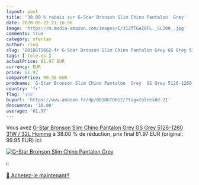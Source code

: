 ```yaml
---
layout: post
title: '38.00 % rabais sur G-Star Bronson Slim Chino Pantalon  Grey'
date: 2020-05-22 21:16:56
image: 'https://m.media-amazon.com/images/I/31ZfTGAZ8FL._SL200_.jpg'
comments: true
category: ofertas
author: ring
slug: 'B01BGTO6G2-fr G-Star Bronson Slim Chino Pantalon Grey GS Grey 5126-1260...'
tags: [ tole.es ]
actualPrice: 61.97 EUR
currency: EUR
price: 61.97
comparePrice: 99.95 EUR
prodname: 'G-Star Bronson Slim Chino Pantalon  Grey  GS Grey 5126-1260   31W / 32L Homme'
country: 'fr'
flag: '🇫🇷'
buyurl: 'https://www.amazon.fr/dp/B01BGTO6G2/?tag=tolees0d-21'
descuento: '38.00'
average: '61.97'
---
```


Vous avez [G-Star Bronson Slim Chino Pantalon  Grey  GS Grey 5126-1260   31W / 32L Homme](https://www.amazon.fr/dp/B01BGTO6G2/?tag=tolees0d-21)  à  38.00 % de réduction, prix final  61.97 EUR (original: 99.95 EUR) ici:

[![G-Star Bronson Slim Chino Pantalon  Grey](https://m.media-amazon.com/images/I/31ZfTGAZ8FL._SL200_.jpg)](https://www.amazon.fr/dp/B01BGTO6G2/?tag=tolees0d-21)

ℹ️:


[🛒 Achetez-le maintenant!!](https://www.amazon.fr/dp/B01BGTO6G2/?tag=tolees0d-21)
